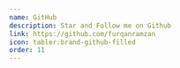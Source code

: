 ```yaml
---
name: GitHub
description: Star and Follow me on Github
link: https://github.com/furqanramzan
icon: tabler:brand-github-filled
order: 11
---
```

